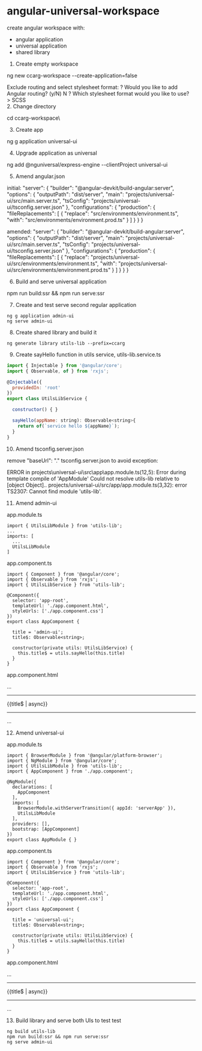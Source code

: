 # angular-universal-workspace
create angular workspace with:
 - angular application
 - universal application 
 - shared library

1. Create empty workspace

ng new ccarg-workspace --create-application=false

Exclude routing and select stylesheet format:
    ? Would you like to add Angular routing? (y/N) N
    ? Which stylesheet format would you like to use?  
        > SCSS   
2. Change directory 

cd ccarg-workspace\

3. Create app

ng g application universal-ui

4. Upgrade application as universal

ng add @nguniversal/express-engine --clientProject universal-ui

5. Amend angular.json

initial:
        "server": {
          "builder": "@angular-devkit/build-angular:server",
          "options": {
            "outputPath": "dist/server",
            "main": "projects/universal-ui/src/main.server.ts",
            "tsConfig": "projects/universal-ui/tsconfig.server.json"
          },
          "configurations": {
            "production": {
              "fileReplacements": [
                {
                  "replace": "src/environments/environment.ts",
                  "with": "src/environments/environment.prod.ts"
                }
              ]
            }
          }
        }

amended:
        "server": {
          "builder": "@angular-devkit/build-angular:server",
          "options": {
            "outputPath": "dist/server",
            "main": "projects/universal-ui/src/main.server.ts",
            "tsConfig": "projects/universal-ui/tsconfig.server.json"
          },
          "configurations": {
            "production": {
              "fileReplacements": [
                {
                  "replace": "projects/universal-ui/src/environments/environment.ts",
                  "with": "projects/universal-ui/src/environments/environment.prod.ts"
                }
              ]
            }
          }
        }

6. Build and serve universal application

npm run build:ssr && npm run serve:ssr

7. Create and test serve second regular application

```
ng g application admin-ui
ng serve admin-ui
```

8. Create shared library and build it

```
ng generate library utils-lib --prefix=ccarg
```

9. Create sayHello function in utils service, utils-lib.service.ts

```javascript
import { Injectable } from '@angular/core';
import { Observable, of } from 'rxjs';

@Injectable({
  providedIn: 'root'
})
export class UtilsLibService {

  constructor() { }

  sayHello(appName: string): Observable<string>{
    return of(`service hello ${appName}`);
  }
}
```

10. Amend tsconfig.server.json

remove 
  "baseUrl": "."
  tsconfig.server.json to avoid exception:

  ERROR in projects\universal-ui\src\app\app.module.ts(12,5): Error during template compile of 'AppModule'
    Could not resolve utils-lib relative to [object Object]..
  projects/universal-ui/src/app/app.module.ts(3,32): error TS2307: Cannot find module 'utils-lib'.

11. Amend admin-ui

  app.module.ts

    import { UtilsLibModule } from 'utils-lib';
    ...
    imports: [
      ...
      UtilsLibModule
    ]

  app.component.ts

    import { Component } from '@angular/core';
    import { Observable } from 'rxjs';
    import { UtilsLibService } from 'utils-lib';

    @Component({
      selector: 'app-root',
      templateUrl: './app.component.html',
      styleUrls: ['./app.component.css']
    })
    export class AppComponent {

      title = 'admin-ui';
      title$: Observable<string>;

      constructor(private utils: UtilsLibService) {
        this.title$ = utils.sayHello(this.title)
      }
    }    

  app.component.html

  ...
  <hr>
    {{title$ | async}}
  <hr>  
  ...

12. Amend universal-ui

  app.module.ts

    import { BrowserModule } from '@angular/platform-browser';
    import { NgModule } from '@angular/core';
    import { UtilsLibModule } from 'utils-lib';
    import { AppComponent } from './app.component';

    @NgModule({
      declarations: [
        AppComponent
      ],
      imports: [
        BrowserModule.withServerTransition({ appId: 'serverApp' }),
        UtilsLibModule
      ],
      providers: [],
      bootstrap: [AppComponent]
    })
    export class AppModule { }

  app.component.ts

    import { Component } from '@angular/core';
    import { Observable } from 'rxjs';
    import { UtilsLibService } from 'utils-lib';

    @Component({
      selector: 'app-root',
      templateUrl: './app.component.html',
      styleUrls: ['./app.component.css']
    })
    export class AppComponent {

      title = 'universal-ui';
      title$: Observable<string>;

      constructor(private utils: UtilsLibService) {
        this.title$ = utils.sayHello(this.title)
      }
    }    

  app.component.html

  ...
  <hr>
    {{title$ | async}}
  <hr>  
  ...  

13. Build library and serve both UIs to test test

```
ng build utils-lib
npm run build:ssr && npm run serve:ssr
ng serve admin-ui
```